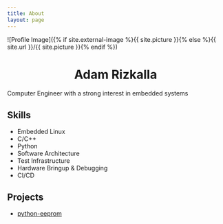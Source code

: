 ```yaml
---
title: About
layout: page
---
```

![Profile Image]({% if site.external-image %}{{ site.picture }}{% else %}{{ site.url }}/{{ site.picture }}{% endif %})

<h1 style="text-align: center;">Adam Rizkalla</h1>

<p>Computer Engineer with a strong interest in embedded systems
</p>


<h2>Skills</h2>

<ul class="skill-list">
	<li>Embedded Linux</li>
	<li>C/C++</li>
	<li>Python</li>
	<li>Software Architecture</li>
	<li>Test Infrastructure</li>
	<li>Hardware Bringup & Debugging</li>
	<li>CI/CD</li>
</ul>

<h2>Projects</h2>

<ul>
	<li><a href="https://pypi.org/project/eeprom/">python-eeprom</a></li>
</ul>
